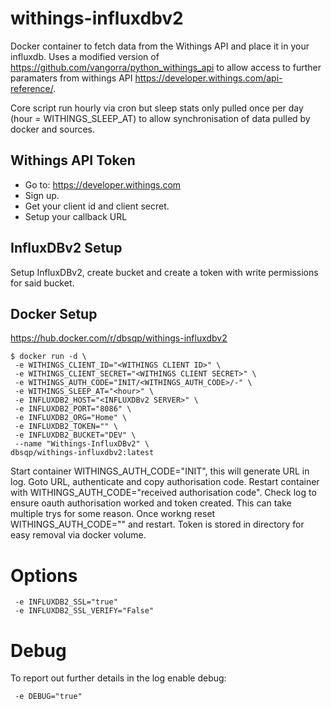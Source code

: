 # withings-influxdbv2
Docker container to fetch data from the Withings API and place it in your influxdb. Uses a modified version of https://github.com/vangorra/python_withings_api to allow access to further paramaters from withings API https://developer.withings.com/api-reference/.

Core script run hourly via cron but sleep stats only pulled once per day (hour = WITHINGS_SLEEP_AT) to allow synchronisation of data pulled by docker and sources.

## Withings API Token
- Go to: https://developer.withings.com
- Sign up.
- Get your client id and client secret.
- Setup your callback URL

## InfluxDBv2 Setup

Setup InfluxDBv2, create bucket and create a token with write permissions for said bucket.

## Docker Setup
https://hub.docker.com/r/dbsqp/withings-influxdbv2
```
$ docker run -d \
 -e WITHINGS_CLIENT_ID="<WITHINGS CLIENT ID>" \
 -e WITHINGS_CLIENT_SECRET="<WITHINGS CLIENT SECRET>" \
 -e WITHINGS_AUTH_CODE="INIT/<WITHINGS_AUTH_CODE>/-" \
 -e WITHINGS_SLEEP_AT="<hour>" \
 -e INFLUXDB2_HOST="<INFLUXDBv2 SERVER>" \
 -e INFLUXDB2_PORT="8086" \
 -e INFLUXDB2_ORG="Home" \
 -e INFLUXDB2_TOKEN="" \
 -e INFLUXDB2_BUCKET="DEV" \
 --name "Withings-InfluxDBv2" \
dbsqp/withings-influxdbv2:latest
```
Start container WITHINGS_AUTH_CODE="INIT", this will generate URL in log. Goto URL, authenticate and copy authorisation code. Restart container with WITHINGS_AUTH_CODE="received authorisation code". Check log to ensure oauth authorisation worked and token created. This can take multiple trys for some reason. Once workng reset WITHINGS_AUTH_CODE="" and restart. Token is stored in directory for easy removal via docker volume.

# Options
```
 -e INFLUXDB2_SSL="true"
 -e INFLUXDB2_SSL_VERIFY="False"
```

# Debug
To report out further details in the log enable debug:
```
 -e DEBUG="true"
```
